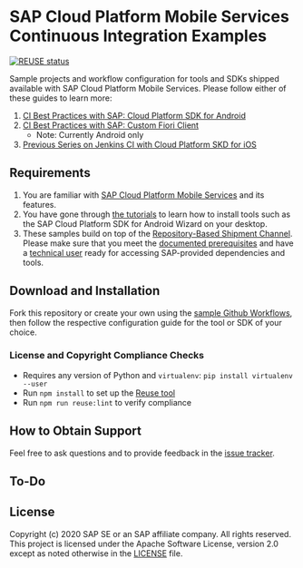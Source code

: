# SAP Cloud Platform Mobile Services Continuous Integration Examples

[![REUSE status](https://api.reuse.software/badge/github.com/SAP-samples/cloud-mobile-services-continuous-integration)](https://api.reuse.software/info/github.com/SAP-samples/cloud-mobile-services-continuous-integration)

Sample projects and workflow configuration for tools and SDKs shipped available with SAP Cloud Platform Mobile Services. Please follow either of these guides to learn more:

1. [CI Best Practices with SAP: Cloud Platform SDK for Android](https://blogs.sap.com/2020/07/02/continuous-integration-ci-best-practices-with-sap-cloud-platform-sdk-for-android/)
1. [CI Best Practices with SAP: Custom Fiori Client](https://blogs.sap.com/2020/07/08/continuous-integration-ci-best-practices-with-sap-custom-fiori-client)
    * Note: Currently Android only
1. [Previous Series on Jenkins CI with Cloud Platform SKD for iOS](https://blogs.sap.com/2020/06/15/continuous-integration-ci-best-practices-with-sap-cloud-platform-sdk-for-ios/)
## Requirements

1. You are familiar with [SAP Cloud Platform Mobile Services](https://help.sap.com/doc/f53c64b93e5140918d676b927a3cd65b/Cloud/en-US/docs-en/index.html) and its features.
1. You have gone through [the tutorials](https://developers.sap.com/tutorial-navigator.html?tag=topic:mobile) to learn how to install tools such as the SAP Cloud Platform SDK for Android Wizard on your desktop.
1. These samples build on top of the [Repository-Based Shipment Channel](https://help.sap.com/viewer/product/RBSC/Cloud/en-US). Please make sure that you meet the [documented prerequisites](https://help.sap.com/viewer/0a64be17478d4f5ba45d14ab62b0d74c/Cloud/en-US/896168db683a4115b885faa0718e5f20.html) and have a [technical user](https://help.sap.com/viewer/0a64be17478d4f5ba45d14ab62b0d74c/Cloud/en-US/7e83dfc309834942b441fc2106c5b7f5.html) ready for accessing SAP-provided dependencies and tools.

## Download and Installation

Fork this repository or create your own using the [sample Github Workflows](.github/workflows), then follow the respective configuration guide for the tool or SDK of your choice.

### License and Copyright Compliance Checks

* Requires any version of Python and `virtualenv`: `pip install virtualenv --user`
* Run `npm install` to set up the [Reuse tool](https://github.com/fsfe/reuse-tool)
* Run `npm run reuse:lint` to verify compliance

## How to Obtain Support

Feel free to ask questions and to provide feedback in the [issue tracker](/issues).

## To-Do

## License

Copyright (c) 2020 SAP SE or an SAP affiliate company. All rights reserved. This project is licensed under the Apache Software License, version 2.0 except as noted otherwise in the [LICENSE](LICENSE) file.
